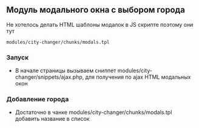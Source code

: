 ## Модуль модального окна с выбором города

Не хотелось делать HTML шаблоны модалок в JS скрипте поэтому они тут

```
modules/city-changer/chunks/modals.tpl
```

### Запуск

- В начале страницы вызываем сниппет modules/city-changer/snippets/ajax.php, для получения по ajax HTML модальных окон

### Добавление города

- Достаточно в чанке modules/city-changer/chunks/modals.tpl добавить название в список
